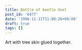 ```yaml
---
title: Battle of beetle duel
post_id: '6477'
date: '1996-11-11T11:00:26+09:00'
draft: true
tags: []
---
```


Art with tree skin glued together.
